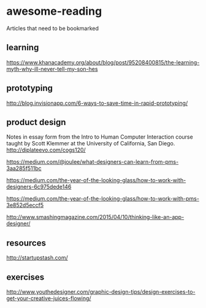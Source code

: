 # awesome-reading
Articles that need to be bookmarked


## learning

https://www.khanacademy.org/about/blog/post/95208400815/the-learning-myth-why-ill-never-tell-my-son-hes


## prototyping

http://blog.invisionapp.com/6-ways-to-save-time-in-rapid-prototyping/


## product design

Notes in essay form from the Intro to Human Computer Interaction course taught by Scott Klemmer at the University of California, San Diego.
http://diplateevo.com/cogs120/

https://medium.com/@joulee/what-designers-can-learn-from-pms-3aa285f511bc

https://medium.com/the-year-of-the-looking-glass/how-to-work-with-designers-6c975dede146

https://medium.com/the-year-of-the-looking-glass/how-to-work-with-pms-3e852d5eccf5

http://www.smashingmagazine.com/2015/04/10/thinking-like-an-app-designer/



## resources

http://startupstash.com/

## exercises

http://www.youthedesigner.com/graphic-design-tips/design-exercises-to-get-your-creative-juices-flowing/
